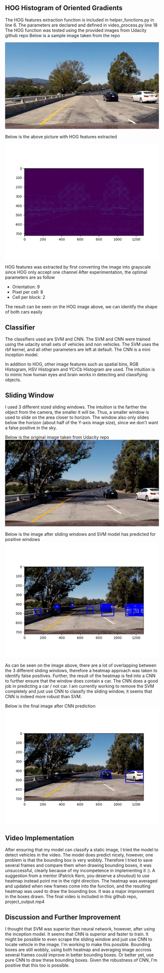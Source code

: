 ## HOG Histogram of Oriented Gradients
The HOG features extraction function is included in helper_functions.py in line 6.
The parameters are declared and defined in video_process.py line 18
The HOG function was tested using the provided images from Udacity github repo
Below is a sample image taken from the repo

![Image test1.jpg](images/test1.jpg)

Below is the above picture with HOG features extracted

![Image test1_hog.jpg](images/test1_hog.jpg)

HOG features was extracted by first converting the image into grayscale since HOG only accept one channel
After experimentation, the optimal parameters are as follow
- Orientation: 9
- Pixel per cell: 8
- Cell per block: 2

The result can be seen on the HOG image above, we can identify the shape of both cars easily

## Classifier
The classifiers used are SVM and CNN. The SVM and CNN were trained using the udacity small sets of vehicles and non vehicles. The SVM uses the rbf kernel, and all other parameters are left at default. The CNN is a mini inception model.

In addition to HOG, other image features such as spatial bins, RGB Histogram, HSV Histogram and YCrCb Histogram are used. The intuition is to mimic how human eyes and brain works in detecting and classifying objects.

## Sliding Window
I used 3 different sized sliding windows. The intuition is the farther the object from the camera, the smaller it will be.
Thus, a smaller window is used to slide on the area closer to horizon. The window also only slides below the horizon (about half of the Y-axis image size), since we don't want a false positive in the sky.


Below is the original image taken from Udacity repo
![Image test5.jpg](images/test5.jpg)

Below is the image after sliding windows and SVM model has predicted for positive windows
![Image test5_box.jpg](images/test5_box.jpg)

As can be seen on the image above, there are a lot of overlapping between the 3 different sliding windows, therefore a heatmap approach was taken to identify false positives. Further, the result of the heatmap is fed into a CNN to further ensure that the window does contain a car. The CNN does a good job in predicting a car / not car. I am currently working to remove the SVM completely and just use CNN to classify the sliding window, it seems that CNN is indeed more robust than SVM.

Below is the final image after CNN prediction
![Image test5_cnn.jpg](images/test5_cnn.jpg)

## Video Implementation
After ensuring that my model can classify a static image, I tried the model to detect vehicles in the video. The model does predict nicely, however, one problem is that the bounding box is very wobbly. Therefore I tried to save several frames and compare them when drawing bounding boxes, it was unsuccessful, clearly because of my incompetence in implementing it :). A suggestion from a mentor (Patrick Kern, you deserve a shoutout) to use heatmap instead point me in the right direction. The heatmap was averaged and updated when new frames come into the function, and the resulting heatmap was used to draw the bounding box. It was a major improvement in the boxes drawn. The final video is included in this github repo, project_output.mp4

## Discussion and Further Improvement
I thought that SVM was superior than neural network, however, after using the inception model. It seems that CNN is superior and faster to train. It might be possible to even scrape the sliding window and just use CNN to locate vehicle in the image. I'm working to make this possible. Bounding boxes are still wobbly, using both heatmap and averaging image accross several frames could improve in better bounding boxes. Or better yet, use pure CNN to draw these bounding boxes. Given the robustness of CNN, I'm positive that this too is possible.


